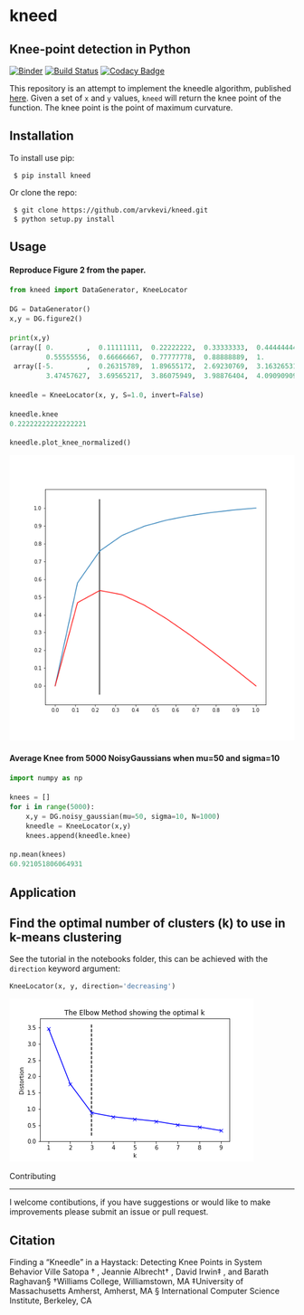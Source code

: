 # kneed

## Knee-point detection in Python

[![Binder](https://mybinder.org/badge.svg)](https://mybinder.org/v2/gh/arvkevi/kneed/master)  [![Build Status](https://travis-ci.com/arvkevi/kneed.svg?branch=master)](https://travis-ci.com/arvkevi/kneed) [![Codacy Badge](https://api.codacy.com/project/badge/Grade/0438592c8c0949fa902b2665a8b73ff1)](https://www.codacy.com/app/arvkevi/kneed?utm_source=github.com&amp;utm_medium=referral&amp;utm_content=arvkevi/kneed&amp;utm_campaign=Badge_Grade)

This repository is an attempt to implement the kneedle algorithm, published [here](https://www1.icsi.berkeley.edu/~barath/papers/kneedle-simplex11.pdf). Given a set of `x` and `y` values, `kneed` will return the knee point of the function. The knee point is the point of maximum curvature.

## Installation

To install use pip:                                                                                                                                                                                                

     $ pip install kneed                                                                                                                                                                                            

Or clone the repo:                                                                                                                                                                                                 

     $ git clone https://github.com/arvkevi/kneed.git                                                                                                                                                               
     $ python setup.py install                                                                                                                                                                                      

## Usage

#### Reproduce Figure 2 from the paper.

```python
from kneed import DataGenerator, KneeLocator

DG = DataGenerator()
x,y = DG.figure2()

print(x,y)
(array([ 0.        ,  0.11111111,  0.22222222,  0.33333333,  0.44444444,
         0.55555556,  0.66666667,  0.77777778,  0.88888889,  1.        ]),
 array([-5.        ,  0.26315789,  1.89655172,  2.69230769,  3.16326531,
         3.47457627,  3.69565217,  3.86075949,  3.98876404,  4.09090909]))

kneedle = KneeLocator(x, y, S=1.0, invert=False)

kneedle.knee
0.22222222222222221

kneedle.plot_knee_normalized()
```

![](images/figure2.knee.png)

#### Average Knee from 5000 NoisyGaussians when mu=50 and sigma=10

```python
import numpy as np

knees = []
for i in range(5000):
    x,y = DG.noisy_gaussian(mu=50, sigma=10, N=1000)
    kneedle = KneeLocator(x,y)
    knees.append(kneedle.knee)

np.mean(knees)
60.921051806064931
```

## Application

## Find the optimal number of clusters (k) to use in k-means clustering

See the tutorial in the notebooks folder, this can be achieved with the `direction` keyword argument:

```python
KneeLocator(x, y, direction='decreasing')
```

![](images/knee.png)

Contributing                                                                                                                                                                                                       

* * *

I welcome contibutions, if you have suggestions or would like to make improvements please submit an issue or pull request.                                                                                                                                                                                                                   

## Citation

Finding a “Kneedle” in a Haystack:
Detecting Knee Points in System Behavior
Ville Satopa
†
, Jeannie Albrecht†
, David Irwin‡
, and Barath Raghavan§
†Williams College, Williamstown, MA
‡University of Massachusetts Amherst, Amherst, MA
§
International Computer Science Institute, Berkeley, CA
